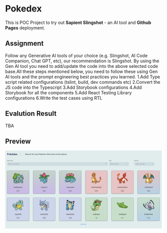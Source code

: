 # Pokedex

This is POC Project to try out **Sapient Slingshot** - an AI tool and **Github Pages** deployment.

## Assignment
Follow any Generative AI tools of your choice (e.g. Slingshot, AI Code Companion, Chat GPT, etc), our recommendation is Slingshot. By using the Gen AI tool you need to add/update the code into the above selected code base.All these steps mentioned below, you need to follow these using Gen AI tools and the prompt engineering best practices you learned.
1.Add Type script related configurations (tslint, build, dev commands etc)
2.Convert the JS code into the Typescript
3.Add Storybook configurations
4.Add Storybook for all the components
5.Add React Testing Library configurations
6.Write the test cases using RTL

## Evalution Result
TBA


## Preview

<img src="public/poke.png" alt="Pokedex Application">